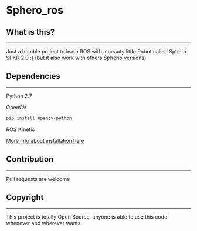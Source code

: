 # Sphero_ros
## What is this?
------------------------------------------------------------------------------------------
Just a humble project to learn ROS with a beauty little Robot called Sphero SPKR 2.0 :) (but it also work with others Spherio versions)

## Dependencies
------------------------------------------------------------------------------------------
Python 2.7

OpenCV
``` bash
pip install opencv-python
```
ROS Kinetic

[More info about installation here](http://wiki.ros.org/kinetic/Installation/Ubuntu)

## Contribution
------------------------------------------------------------------------------------------
Pull requests are welcome

## Copyright
------------------------------------------------------------------------------------------
This project is totally Open Source, anyone is able to use this code whenever and wherever wants
